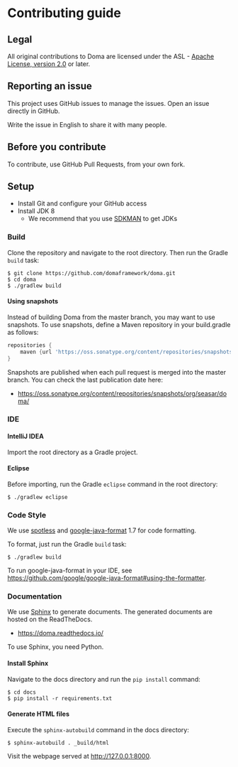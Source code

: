 # Contributing guide

## Legal

All original contributions to Doma are licensed under
the ASL - [Apache License, version 2.0](https://www.apache.org/licenses/LICENSE-2.0) or later.

## Reporting an issue

This project uses GitHub issues to manage the issues. Open an issue directly in GitHub.

Write the issue in English to share it with many people.

## Before you contribute

To contribute, use GitHub Pull Requests, from your own fork.

## Setup

- Install Git and configure your GitHub access
- Install JDK 8
  - We recommend that you use [SDKMAN](https://sdkman.io/jdks) to get JDKs

### Build

Clone the repository and navigate to the root directory.
Then run the Gradle `build` task:

```
$ git clone https://github.com/domaframework/doma.git
$ cd doma
$ ./gradlew build
```

#### Using snapshots

Instead of building Doma from the master branch, you may want to use snapshots.
To use snapshots, define a Maven repository in your build.gradle as follows:

```groovy
repositories {
    maven {url 'https://oss.sonatype.org/content/repositories/snapshots/'}
}
```

Snapshots are published when each pull request is merged into the master branch.
You can check the last publication date here:

- https://oss.sonatype.org/content/repositories/snapshots/org/seasar/doma/

### IDE

#### IntelliJ IDEA

Import the root directory as a Gradle project.

#### Eclipse

Before importing, run the Gradle `eclipse` command in the root directory:

```
$ ./gradlew eclipse
```

### Code Style

We use [spotless](https://github.com/diffplug/spotless) and
[google-java-format](https://github.com/google/google-java-format) 1.7 for code formatting.

To format, just run the Gradle `build` task:

```
$ ./gradlew build
```

To run google-java-format in your IDE,
see https://github.com/google/google-java-format#using-the-formatter.

### Documentation

We use [Sphinx](http://sphinx-doc.org) to generate documents.
The generated documents are hosted on the ReadTheDocs.

- https://doma.readthedocs.io/

To use Sphinx, you need Python.

#### Install Sphinx

Navigate to the docs directory and run the `pip install` command:

```
$ cd docs
$ pip install -r requirements.txt
```

#### Generate HTML files

Execute the `sphinx-autobuild` command in the docs directory:

```
$ sphinx-autobuild . _build/html
```

Visit the webpage served at http://127.0.0.1:8000.
